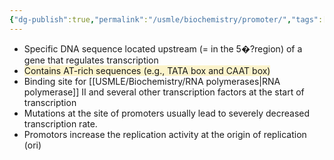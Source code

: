 ```yaml
---
{"dg-publish":true,"permalink":"/usmle/biochemistry/promoter/","tags":["t1"]}
---
```


- Specific DNA sequence located upstream (= in the 5�?region) of a gene that regulates transcription
- <span style="background:rgba(240, 200, 0, 0.2)">Contains AT-rich sequences (e.g., TATA box and CAAT box)</span>
- Binding site for [[USMLE/Biochemistry/RNA polymerases\|RNA polymerase]] II and several other transcription factors at the start of transcription 
- Mutations at the site of promoters usually lead to severely decreased transcription rate.
- Promotors increase the replication activity at the origin of replication (ori)


